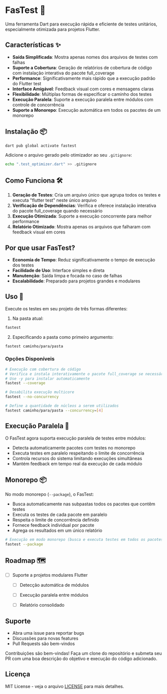 # FasTest 🚀

Uma ferramenta Dart para execução rápida e eficiente de testes unitários, especialmente otimizada para projetos Flutter.

## Características ✨

- **Saída Simplificada**: Mostra apenas nomes dos arquivos de testes com falhas
- **Suporte a Cobertura**: Geração de relatórios de cobertura de código com instalação interativa do pacote full_coverage
- **Performance**: Significativamente mais rápido que a execução padrão do Flutter test
- **Interface Amigável**: Feedback visual com cores e mensagens claras
- **Flexibilidade**: Múltiplas formas de especificar o caminho dos testes
- **Execução Paralela**: Suporte a execução paralela entre módulos com controle de concorrência
- **Suporte a Monorepo**: Execução automática em todos os pacotes de um monorepo

## Instalação 📦

```bash
dart pub global activate fastest
```

Adicione o arquivo gerado pelo otimizador ao seu `.gitignore`:
```bash
echo ".test_optimizer.dart" >> .gitignore
```

## Como Funciona 🛠

1. **Geração de Testes**: Cria um arquivo único que agrupa todos os testes e executa "flutter test" neste único arquivo
2. **Verificação de Dependências**: Verifica e oferece instalação interativa do pacote full_coverage quando necessário
3. **Execução Otimizada**: Suporte a execução concorrente para melhor performance
4. **Relatório Otimizado**: Mostra apenas os arquivos que falharam com feedback visual em cores

## Por que usar FasTest?

- **Economia de Tempo**: Reduz significativamente o tempo de execução dos testes
- **Facilidade de Uso**: Interface simples e direta
- **Manutenção**: Saída limpa e focada no caso de falhas
- **Escalabilidade**: Preparado para projetos grandes e modulares

## Uso 🔧

Execute os testes em seu projeto de três formas diferentes:

1. Na pasta atual:
```bash
fastest
```

2. Especificando a pasta como primeiro argumento:
```bash
fastest caminho/para/pasta
```

### Opções Disponíveis

```bash
# Execução com cobertura de código
# Verifica e instala interativamente o pacote full_coverage se necessário
# Use -y para instalar automaticamente
fastest --coverage

# Desabilita execução multicore
fastest --no-concurrency

# Define a quantidade de núcleos a serem utilizados
fastest caminho/para/pasta --concurrency=[4]
```

## Execução Paralela 🔄

O FasTest agora suporta execução paralela de testes entre módulos:

- Detecta automaticamente pacotes com testes no monorepo
- Executa testes em paralelo respeitando o limite de concorrência
- Controla recursos do sistema limitando execuções simultâneas
- Mantém feedback em tempo real da execução de cada módulo

## Monorepo 📦

No modo monorepo (`--package`), o FasTest:

- Busca automaticamente nas subpastas todos os pacotes que contêm testes
- Executa os testes de cada pacote em paralelo
- Respeita o limite de concorrência definido
- Fornece feedback individual por pacote
- Agrega os resultados em um único relatório

```bash
# Execução em modo monorepo (busca e executa testes em todos os pacotes)
fastest --package
```

## Roadmap 🗺

- [ ] Suporte a projetos modulares Flutter
  - [ ] Detecção automática de módulos
  - [ ] Execução paralela entre módulos
  - [ ] Relatório consolidado


## Suporte

- Abra uma issue para reportar bugs
- Discussões para novas features
- Pull Requests são bem-vindos

Contribuições são bem-vindas! Faça um clone do repositório e submeta seu PR com uma boa descrição do objetivo e execução do código adicionado.

## Licença

MIT License - veja o arquivo [LICENSE](LICENSE) para mais detalhes.